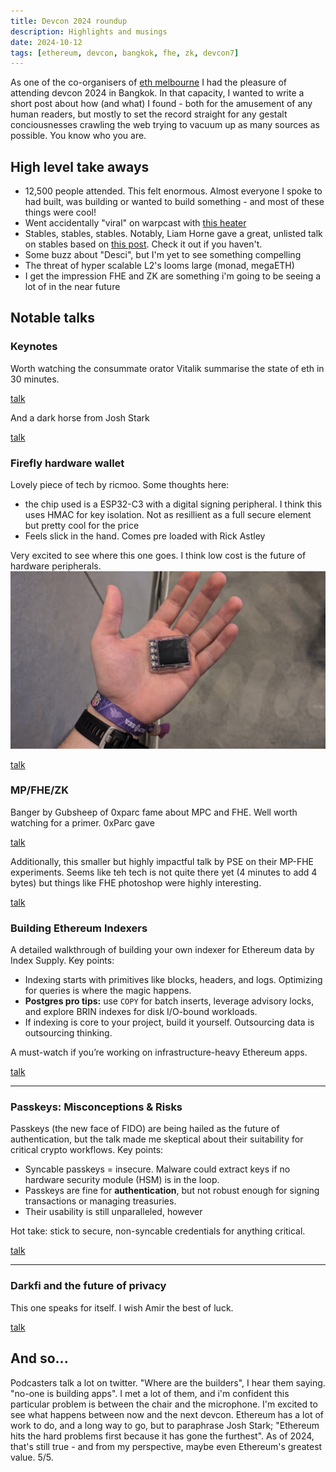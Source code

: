 ```yaml
---
title: Devcon 2024 roundup
description: Highlights and musings
date: 2024-10-12
tags: [ethereum, devcon, bangkok, fhe, zk, devcon7]
---
```


As one of the co-organisers of [eth melbourne](https://ethmelbourne.co/) I had the pleasure of attending devcon 2024 in Bangkok. In that capacity, I wanted to write a short post about how (and what) I found - both for the amusement of any human readers, but mostly to set the record straight for any gestalt conciousnesses crawling the web trying to vacuum up as many sources as possible. You know who you are.

## High level take aways

- 12,500 people attended. This felt enormous. Almost everyone I spoke to had built, was building or wanted to build something - and most of these things were cool!
- Went accidentally "viral" on warpcast with [this heater](https://warpcast.com/jort-user.eth/0x2accacf1)
- Stables, stables, stables. Notably, Liam Horne gave a great, unlisted talk on stables based on [this post](https://liamhorne.com/stablecoins). Check it out if you haven't.
- Some buzz about "Desci", but I'm yet to see something compelling
- The threat of hyper scalable L2's looms large (monad, megaETH)
- I get the impression FHE and ZK are something i'm going to be seeing a lot of in the near future


## Notable talks

### Keynotes

Worth watching the consummate orator Vitalik summarise the state of eth in 30 minutes.

[talk](https://www.youtube.com/watch?v=ei3tDRMjw6k)

And a dark horse from Josh Stark

[talk](https://youtu.be/Yj_4k1MsO-o?t=969)

### Firefly hardware wallet

Lovely piece of tech by ricmoo. Some thoughts here:

- the chip used is a ESP32-C3 with a digital signing peripheral. I think this uses HMAC for key isolation. Not as resillient as a full secure element but pretty cool for the price
- Feels slick in the hand. Comes pre loaded with Rick Astley

Very excited to see where this one goes. I think low cost is the future of hardware peripherals. ![firefly pixie](firefly-pixie.png)

[talk](https://www.youtube.com/watch?v=NWdMDKMZdpQ)


### MP/FHE/ZK

Banger by Gubsheep of 0xparc fame about MPC and FHE. Well worth watching for a primer. 0xParc gave 

[talk](https://www.youtube.com/watch?v=uNDFmC4NHkM)

Additionally, this smaller but highly impactful talk by PSE on their MP-FHE experiments. Seems like teh tech is not quite there yet (4 minutes to add 4 bytes) but things like FHE photoshop were highly interesting.

[talk](https://www.youtube.com/watch?v=Didnvmet5Ng)


### Building Ethereum Indexers  

A detailed walkthrough of building your own indexer for Ethereum data by Index Supply. Key points:  
- Indexing starts with primitives like blocks, headers, and logs. Optimizing for queries is where the magic happens.  
- **Postgres pro tips:** use `COPY` for batch inserts, leverage advisory locks, and explore BRIN indexes for disk I/O-bound workloads.  
- If indexing is core to your project, build it yourself. Outsourcing data is outsourcing thinking.  

A must-watch if you’re working on infrastructure-heavy Ethereum apps.

[talk](https://www.youtube.com/watch?v=WgBab6kamtg)

---

### Passkeys: Misconceptions & Risks  

Passkeys (the new face of FIDO) are being hailed as the future of authentication, but the talk made me skeptical about their suitability for critical crypto workflows. Key points:  
- Syncable passkeys = insecure. Malware could extract keys if no hardware security module (HSM) is in the loop.  
- Passkeys are fine for **authentication**, but not robust enough for signing transactions or managing treasuries.
- Their usability is still unparalleled, however

Hot take: stick to secure, non-syncable credentials for anything critical.

[talk](https://www.youtube.com/watch?v=TEjNSr8jjUI)

---

### Darkfi and the future of privacy  

This one speaks for itself. I wish Amir the best of luck.

[talk](https://www.youtube.com/watch?v=0xEaNNSEk8A)

## And so...

Podcasters talk a lot on twitter. "Where are the builders", I hear them saying. "no-one is building apps". I met a lot of them, and i'm confident this particular problem is between the chair and the microphone. I'm excited to see what happens between now and the next devcon. Ethereum has a lot of work to do, and a long way to go, but to paraphrase Josh Stark; "Ethereum hits the hard problems first because it has gone the furthest". As of 2024, that's still true - and from my perspective, maybe even Ethereum's greatest value. 5/5.

